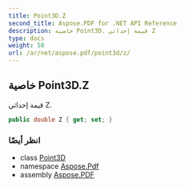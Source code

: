 ```yaml
---
title: Point3D.Z
second_title: Aspose.PDF for .NET API Reference
description: خاصية Point3D. قيمة إحداثي Z
type: docs
weight: 50
url: /ar/net/aspose.pdf/point3d/z/
---
```

## خاصية Point3D.Z

قيمة إحداثي Z.

```csharp
public double Z { get; set; }
```

### انظر أيضًا

* class [Point3D](../)
* namespace [Aspose.Pdf](../../../aspose.pdf/)
* assembly [Aspose.PDF](../../../)